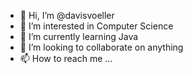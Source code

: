 - 👋 Hi, I’m @davisvoeller
- 👀 I’m interested in Computer Science
- 🌱 I’m currently learning Java
- 💞️ I’m looking to collaborate on anything
- 📫 How to reach me ...

<!---
davisvoeller/davisvoeller is a ✨ special ✨ repository because its `README.md` (this file) appears on your GitHub profile.
You can click the Preview link to take a look at your changes.
--->
